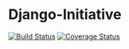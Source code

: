 Django-Initiative
==========

[![Build Status](https://travis-ci.org/nim65s/django-initiative.svg?branch=master)](https://travis-ci.org/nim65s/django-initiative)
[![Coverage Status](https://coveralls.io/repos/github/nim65s/django-initiative/badge.svg?branch=master)](https://coveralls.io/github/nim65s/django-initiative?branch=master)
